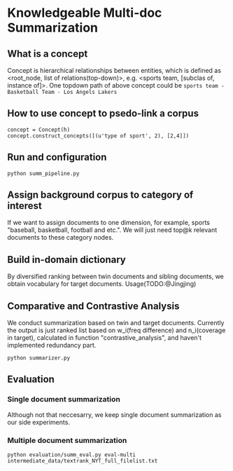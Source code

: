 # Knowledgeable Multi-doc Summarization
## What is a concept
Concept is hierarchical relationships between entities, which is defined as <root_node, list of relations(top-down)>, e.g. <sports team, [subclas of, instance of]>.
One topdown path of above concept could be `sports team - Basketball Team - Los Angels Lakers`
## How to use concept to psedo-link a corpus
```
concept = Concept(h)
concept.construct_concepts([(u'type of sport', 2), [2,4]])
```

## Run and configuration
```
python summ_pipeline.py
```

## Assign background corpus to category of interest
If we want to assign documents to one dimension, for example, sports "baseball, basketball, football and etc.". We will just need top@k relevant documents to these category nodes.

## Build in-domain dictionary
By diversified ranking between twin documents and sibling documents, we obtain vocabulary for target documents. Usage(TODO:@Jingjing)

## Comparative and Contrastive Analysis
We conduct summarization based on twin and target documents.
Currently the output is just ranked list based on w_i(freq difference) and n_i(coverage in target), calculated in function "contrastive_analysis", and haven't implemented redundancy part.
```
python summarizer.py
```

## Evaluation
### Single document summarization
Although not that neccesarry, we keep single document summarization as our side experiments.

### Multiple document summarization
```
python evaluation/summ_eval.py eval-multi intermediate_data/textrank_NYT_full_filelist.txt
```
